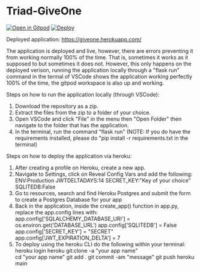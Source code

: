 # Triad-GiveOne

[![Open in Gitpod](https://gitpod.io/button/open-in-gitpod.svg)](https://gitpod.io/#https://github.com/Jewel-CC/Triad-GiveOne/)
[![Deploy](https://www.herokucdn.com/deploy/button.svg)](https://heroku.com/deploy)

Deployed application: https://giveone.herokuapp.com/

The application is deployed and live, however, there are errors preventing it from working normally 100% of the time. That is, sometimes it works as it supposed to but sometimes it does not. However, this only happens on the deployed verison, running the application locally through a "flask run" command in the termal of VSCode shows the application working perfectly 100% of the time, the gitpod workspace is also up and working. 

Steps on how to run the application locally (through VSCode):

1. Download the repository as a zip.
2. Extract the files from the zip to a folder of your choice.
3. Open VSCode and click "File" in the menu then "Open Folder" then navigate to the folder that has the application. 
4. In the terminal, run the command "flask run" (NOTE: If you do have the requirements installed, please do "pip install -r requirements.txt in the terminal)

Steps on how to deploy the application via heroku:
1. After creating a profile on Heroku, create a new app.
2. Navigate to Settings, click on Reveal Config Vars and add the following:
      ENV:Production
      JWTDELTADAYS:14
      SECRET_KEY:"Key of your choice"
      SQLITEDB:False
3. Go to resources, search and find Heroku Postgres and submit the form to create a Postgres Database for your app
4. Back in the application, inside the create_app() function in app.py, replace the app.config lines with:
      app.config['SQLALCHEMY_DATABASE_URI'] = os.environ.get('DATABASE_URL') 
      app.config['SQLITEDB'] = False 
      app.config['SECRET_KEY'] = "SECRET" 
      app.config['JWT_EXPIRATION_DELTA'] = 7 
5. To deploy using the heroku CLI do the following within your terminal:
      heroku login 
      heroku git:clone -a "your app name"  
      cd "your app name" 
      git add . 
      git commit -am "message" 
      git push heroku main 
      
      
